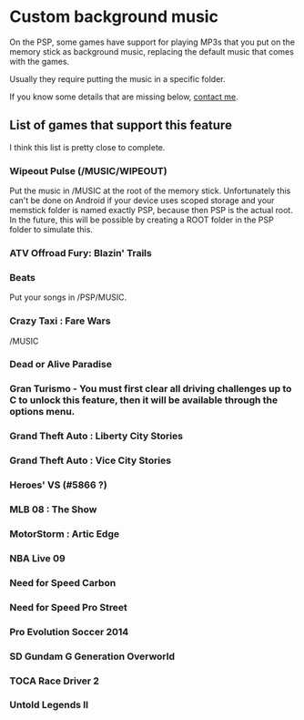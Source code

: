 # Custom background music

On the PSP, some games have support for playing MP3s that you put on the memory stick as background music, replacing the default music that comes with the games.

Usually they require putting the music in a specific folder.

If you know some details that are missing below, [contact me](/contact).

## List of games that support this feature

I think this list is pretty close to complete.

### Wipeout Pulse (/MUSIC/WIPEOUT)

Put the music in /MUSIC at the root of the memory stick. Unfortunately this can't be done on Android
if your device uses scoped storage and your memstick folder is named exactly PSP, because then PSP is the actual root. In the future, this will be possible by creating a ROOT folder in the PSP folder to simulate this.

### ATV Offroad Fury: Blazin' Trails

### Beats

Put your songs in /PSP/MUSIC.

### Crazy Taxi : Fare Wars

/MUSIC

### Dead or Alive Paradise

### Gran Turismo - You must first clear all driving challenges up to C to unlock this feature, then it will be available through the options menu.

### Grand Theft Auto : Liberty City Stories

### Grand Theft Auto : Vice City Stories

### Heroes' VS (#5866 ?)

### MLB 08 : The Show

### MotorStorm : Artic Edge

### NBA Live 09

### Need for Speed Carbon

### Need for Speed Pro Street

### Pro Evolution Soccer 2014

### SD Gundam G Generation Overworld

### TOCA Race Driver 2

### Untold Legends II
